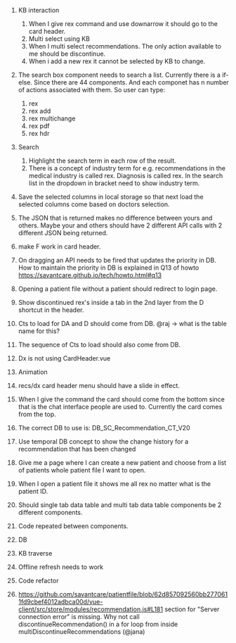 1. KB interaction
   1. When I give rex command and use downarrow it should go to the card header.
   2. Multi select using KB
   3. When I multi select recommendations. The only action available to me should be discontinue.
   4. When i add a new rex it cannot be selected by KB to change.

2. The search box component needs to search a list. Currently there is a if-else. Since there are 44 components. And each componet has n number of actions associated with them. 
   So user can type:
      1. rex
      2. rex add
      3. rex multichange
      4. rex pdf
      5. rex hdr

3. Search 
   1. Highlight the search term in each row of the result.
   2. There is a concept of industry term for e.g. recommendations in the medical industry is called rex. Diagnosis is called rex. In the search list in the dropdown in bracket need to show industry term.

4. Save the selected columns in local storage so that next load the selected columns come based on doctors selection.

5. The JSON that is returned makes no difference between yours and others. Maybe your and others should have 2 different API calls with 2 different JSON being returned.

6. make F work in card header.

7. On dragging an API needs to be fired that updates the priority in DB. How to maintain the priority in DB is explained in Q13 of howto https://savantcare.github.io/tech/howto.html#q13

8. Opening a patient file without a patient should redirect to login page.

9. Show discontinued rex's inside a tab in the 2nd layer from the D shortcut in the header.

10. Cts to load for DA and D should come from DB. @raj -> what is the table name for this?

11. The sequence of Cts to load should also come from DB. 

12. Dx is not using CardHeader.vue

13. Animation
   1. recs/dx card header menu should have a slide in effect.
   2. When I give the command the card should come from the bottom since that is the chat interface people are used to. Currently the card comes from the top.

14. The correct DB to use is: DB_SC_Recommendation_CT_V20

15. Use temporal DB concept to show the change history for a recommendation that has been changed 

16. Give me a page where I can create a new patient and choose from a list of patients whole patient file I want to open.

17. When I open a patient file it shows me all rex no matter what is the patient ID.

18. Should single tab data table and multi tab data table components be 2 different components.

19. Code repeated between components.
   1. DB  
   2. KB traverse

20. Offline refresh needs to work

21. Code refactor

   1. https://github.com/savantcare/patientfile/blob/62d857092560bb2770611fd9cbef4012adbca00d/vue-client/src/store/modules/recommendation.js#L181 section for "Server connection error" is missing. Why not call discontinueRecommendation() in a for loop from inside multiDiscontinueRecommendations (@jana)